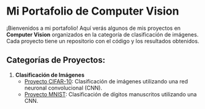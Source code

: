# Mi Portafolio de Computer Vision

¡Bienvenidos a mi portafolio! Aquí verás algunos de mis proyectos en **Computer Vision** organizados en la categoría de clasificación de imágenes. Cada proyecto tiene un repositorio con el código y los resultados obtenidos.

## Categorías de Proyectos:

1. **Clasificación de Imágenes**
   - [Proyecto CIFAR-10](./CLASIFICACION_IMAGENES/blob/main/ComputerVision-CIFAR10/Cifar10.md): Clasificación de imágenes utilizando una red neuronal convolucional (CNN).
   - [Proyecto MNIST](./Clasificacion_Imagenes/proyecto_mnist/README.md): Clasificación de dígitos manuscritos utilizando una CNN.
